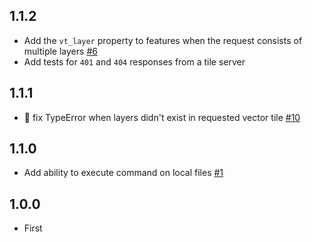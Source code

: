 ## 1.1.2

- Add the `vt_layer` property to features when the request consists of multiple layers [#6](https://github.com/mapbox/vt2geojson/pull/6)
- Add tests for `401` and `404` responses from a tile server

## 1.1.1

- :bug: fix TypeError when layers didn't exist in requested vector tile [#10](https://github.com/mapbox/vt2geojson/pull/10)

## 1.1.0

- Add ability to execute command on local files [#1](https://github.com/mapbox/vt2geojson/issues/1)

## 1.0.0

- First

